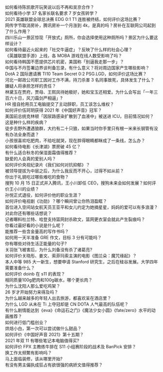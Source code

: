 如何看待陈凯歌开玩笑说以后不再和吴京合作？  
如何看待小学 37 名家长联名要求 7 岁女孩转学？  
2021 英雄联盟全球总决赛 EDG 0:1 T1 连胜被终结，如何评价这场比赛？  
网传字节取消房补，腾讯房补一个月涨到 4k，是真的吗？房补在互联网公司起到了什么作用？  
四川乐山一景区惊现「开放式」厕所，你会选择使用这种厕所吗？景区为什么要这样设计？  
如何看待最近火起来的「社交牛逼症」？反映了什么样的社会心理？  
《英雄联盟手游》上线，各 MOBA 游戏在线人数受影响了吗？  
如何看待韩国不愿提供芯片机密，美国称「别逼我走那一步」？  
中国与不丹签署边界谈判备忘录，有什么意义？将对周边国家产生哪些影响？  
DotA 2 国际邀请赛 TI10 Team Secret 0:2 PSG.LGD，如何评价这场比赛？  
河北一邮政公司职工因对工作不满，持刀杀害 3 名同事致死，具体发生了什么？嫌疑人将承担怎样的责任？  
林黛玉在贾府，贾母、王熙凤待她极好，她和宝玉还相爱。为什么会写出「一年三百六十日，风刀霜剑严相逼」?  
HR 擅自抢用员工电脑提交了主动辞职，员工该怎么维权？  
如何评价伍珂玥获得 2021 年《中国好声音》冠军？  
美国前总统克林顿「因尿路感染扩散到了血液中」被送进 ICU，目前情况如何？这是种什么样的疾病？  
徒步去野外遭遇狼群，大约有二十只狼，如果当时你手里只有根一米来长钢管有没有办法全身而退？  
小孩很喜欢吃肥肉，不给吃就哭，现在胖得眼睛都眯成了一条线，怎么办？  
如何看待电影《长津湖》票房破 45 亿？  
有什么适合秋冬的保湿面霜值得推荐？  
缺爱的人会真的爱别人吗？  
如何评价央视纪录片《我们如何对抗抑郁》？  
被领导提拔为中层之后，为什么我反而不开心，过得不如从前？  
你出于礼貌吃过哪些难吃的食物？  
搜狗 10 月 15 日正式并入腾讯，王小川卸任 CEO，搜狗未来会如何发展？如何评价王小川的业绩？  
孙悦正式退役，如何评价他的职业生涯？  
如何评价电视剧《功勋》？哪个瞬间曾让你热泪盈眶？  
首位进入空间站女航天员王亚平和女儿约定为她摘星星，妈妈的爱可以有多浪漫？对此你还有哪些话想说？  
记者曝料杜兰特、哈登支持篮网封杀欧文，篮网更衣室会就此产生裂痕吗？  
你看过最好看的小说是什么呢？  
能推荐一些含金量高的写作书吗？  
如何用一天半准备 GRE 作文，目标 3 分有可能吗？  
你有哪些对待生活正能量的句子?  
关羽张飞被害后，为什么刘备没有杀了诸葛亮?  
如何评价关晓彤、姜文、索菲玛索主演的电影《图兰朵：魔咒缘起》？  
本人中等 985 大一新生，想要申请 Stanford 研究生，之后在硅谷发展。大学四年需要准备什么？  
如何评价 doinb 在 s11 的表现？  
相同质量100g肥肉和100g碳水，哪个更长肉？  
为什么沈阳人那么爱吃鸡架？  
26 岁才开始努力来得及吗？  
为什么越来越多的年轻人出去旅游，都喜欢呆在酒店里？  
为什么 LGD 从未在 Ti 上夺冠却是 CN DOTA 人气最高的队伍呢？  
有什么剧情能达到《eva》《命运石之门》《魔法少女小圆》《fate/zero》水平的动画推荐？  
如何进行低门槛创业？  
烘焙小白，第一次可以尝试做什么甜品？  
如何评价《中国好声音 2021》第十五期？  
2021 年双 11 有哪些笔记本电脑值得买?  
如何评价 FPX 主教练牛排在 S11 小组赛阶段的战术及 BanPick 安排？  
换工作太频繁有影响吗？  
马上面临装修，该从哪里开始?  
有没有男主偏执成狂占有欲很强的病娇文值得推荐？  

